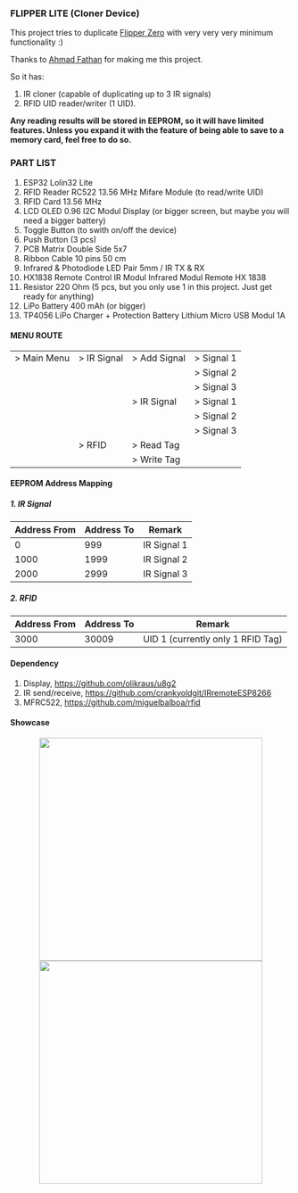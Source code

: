 
### FLIPPER LITE (Cloner Device)

This project tries to duplicate [Flipper Zero](https://flipperzero.one/) with very very very minimum functionality :)

Thanks to [Ahmad Fathan](https://github.com/ahmadfathan) for making me this project.

So it has:
1. IR cloner (capable of duplicating up to 3 IR signals)
2. RFID UID reader/writer (1 UID).

**Any reading results will be stored in EEPROM, so it will have limited features. Unless you expand it with the feature of being able to save to a memory card, feel free to do so.**

### PART LIST
1. ESP32 Lolin32 Lite
2. RFID Reader RC522 13.56 MHz Mifare Module (to read/write UID)
3. RFID Card 13.56 MHz
4. LCD OLED 0.96 I2C Modul Display (or bigger screen, but maybe you will need a bigger battery)
5. Toggle Button (to swith on/off the device)
6. Push Button (3 pcs)
7. PCB Matrix Double Side 5x7
8. Ribbon Cable 10 pins 50 cm
9. Infrared & Photodiode LED Pair 5mm / IR TX & RX
10. HX1838 Remote Control IR Modul Infrared Modul Remote HX 1838
11. Resistor 220 Ohm (5 pcs, but you only use 1 in this project. Just get ready for anything)
12. LiPo Battery 400 mAh (or bigger)
13. TP4056 LiPo Charger + Protection Battery Lithium Micro USB Modul 1A

#### MENU ROUTE
|  |  |  |  |
|-------------|-------------|--------------|------------|
| > Main Menu | > IR Signal | > Add Signal | > Signal 1 |
|             |             |              | > Signal 2 |
|             |             |              | > Signal 3 |
|             |             | > IR Signal  | > Signal 1 |
|             |             |              | > Signal 2 |
|             |             |              | > Signal 3 |
|             | > RFID      | > Read Tag   |            |
|             |             | > Write Tag  |            |

#### EEPROM Address Mapping

##### 1. IR Signal
|Address From|Address To|Remark|
|-|-|-|
|0|999|IR Signal 1|
|1000|1999|IR Signal 2|
|2000|2999|IR Signal 3|

##### 2. RFID

|Address From|Address To|Remark|
|-|-|-|
|3000|30009|UID 1 (currently only 1 RFID Tag)|

#### Dependency

1. Display, https://github.com/olikraus/u8g2
2. IR send/receive, https://github.com/crankyoldgit/IRremoteESP8266
3. MFRC522, https://github.com/miguelbalboa/rfid

#### Showcase

<div style="text-align:center">
  <img src="https://github.com/ahmadfathan/flipper-zero/blob/9742cb3e889354f63acfe1f884749bedc68e0789/images/image1.jpeg" width="400">
  <img src="https://github.com/ahmadfathan/flipper-zero/blob/9742cb3e889354f63acfe1f884749bedc68e0789/images/image2.jpeg" width="400">
</div>
